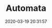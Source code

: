 ---
date: "2020-03-19 20:31:57"
title: "Automata"
address: "5 Kensington St, Chippendale, NSW 2008"
city: "Sydney"
voucher_link: "https://www.automata.com.au/gift-voucher"
delivery_link: ""
image: "https://images.squarespace-cdn.com/content/v1/5581003be4b03f513016d5f7/1505175905602-R4E4A7RNCG96YXRMBA23/ke17ZwdGBToddI8pDm48kLkXF2pIyv_F2eUT9F60jBl7gQa3H78H3Y0txjaiv_0fDoOvxcdMmMKkDsyUqMSsMWxHk725yiiHCCLfrh8O1z4YTzHvnKhyp6Da-NYroOW3ZGjoBKy3azqku80C789l0iyqMbMesKd95J-X4EagrgU9L3Sa3U8cogeb0tjXbfawd0urKshkc5MgdBeJmALQKw/AB5I8730_NikkiTo.jpg?format=2500w"
---